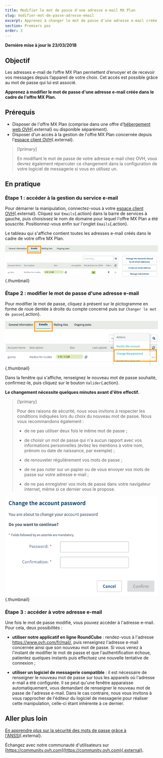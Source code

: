 ```yaml
---
title: Modifier le mot de passe d'une adresse e-mail MX Plan
slug: modifier-mot-de-passe-adresse-email
excerpt: Apprenez à changer le mot de passe d'une adresse e-mail créée dans le cadre de l'offre MX Plan
section: Premiers pas
order: 3
---
```


**Dernière mise à jour le 23/03/2018**

## Objectif

Les adresses e-mail de l’offre MX Plan permettent d’envoyer et de recevoir vos messages depuis l’appareil de votre choix. Cet accès est possible grâce au mot de passe qui lui est associé.

**Apprenez à modifier le mot de passe d'une adresse e-mail créée dans le cadre de l'offre MX Plan.**

## Prérequis
- Disposer de l'offre MX Plan (comprise dans une offre d’[hébergement web OVH](https://www.ovh.com/fr/hebergement-web/){.external} ou disponible séparément).
- Disposer d'un accès à la gestion de l'offre MX Plan concernée depuis l'[espace client OVH](https://www.ovh.com/auth/?action=gotomanager){.external}.

> [!primary]
>
> En modifiant le mot de passe de votre adresse e-mail chez OVH, vous devrez également répercuter ce changement dans la configuration de votre logiciel de messagerie si vous en utilisez un.
>

## En pratique

### Étape 1 : accéder à la gestion du service e-mail

Pour démarrer la manipulation, connectez-vous à votre [espace client OVH](https://www.ovh.com/auth/?action=gotomanager){.external}. Cliquez sur `Emails`{.action} dans la barre de services à gauche, puis choisissez le nom de domaine pour lequel l'offre MX Plan a été souscrite. Positionnez-vous enfin sur l'onglet `Emails`{.action}.

Le tableau qui s'affiche contient toutes les adresses e-mail créés dans le cadre de votre offre MX Plan.

![mxplanpassword](images/change-email-password-step1.png){.thumbnail}

### Étape 2 : modifier le mot de passe d'une adresse e-mail

Pour modifier le mot de passe, cliquez à présent sur le pictogramme en forme de roue dentée à droite du compte concerné puis sur `Changer le mot de passe`{.action}.

![mxplanpassword](images/change-email-password-step2.png){.thumbnail}

Dans la fenêtre qui s'affiche, renseignez le nouveau mot de passe souhaité, confirmez-le, puis cliquez sur le bouton `Valider`{.action}.

**Le changement nécessite quelques minutes avant d'être effectif.**

> [!primary]
>
> Pour des raisons de sécurité, nous vous invitons à respecter les conditions indiquées lors du choix du nouveau mot de passe. Nous vous recommandons également :
>
> - de ne pas utiliser deux fois le même mot de passe ;
>
> - de choisir un mot de passe qui n'a aucun rapport avec vos informations personnelles (évitez les mentions à votre nom, prénom ou date de naissance, par exemple) ;
>
> - de renouveler régulièrement vos mots de passe ;
>
> - de ne pas noter sur un papier ou de vous envoyer vos mots de passe sur votre adresse e-mail ;
>
> - de ne pas enregistrer vos mots de passe dans votre navigateur internet, même si ce dernier vous le propose.
>

![mxplanpassword](images/change-email-password-step3.png){.thumbnail}

### Étape 3 : accéder à votre adresse e-mail

Une fois le mot de passe modifié, vous pouvez accéder à l'adresse e-mail. Pour cela, deux possibilités :

- **utiliser notre applicatif en ligne RoundCube** : rendez-vous à l'adresse <https://www.ovh.com/fr/mail/>, puis renseignez l'adresse e-mail concernée ainsi que son nouveau mot de passe. Si vous venez à l'instant de modifier le mot de passe et que l'authentification échoue, patientez quelques instants puis effectuez une nouvelle tentative de connexion ;

- **utiliser un logiciel de messagerie compatible** : il est nécessaire de renseigner le nouveau mot de passe sur tous les appareils où l'adresse e-mail a été configurée. Il se peut qu'une fenêtre apparaisse automatiquement, vous demandant de renseigner le nouveau mot de passe de l'adresse e-mail. Dans le cas contraire, nous vous invitons à vous rapprocher de l'éditeur du logiciel de messagerie pour réaliser cette manipulation, celle-ci étant inhérente à ce dernier.

## Aller plus loin

[En apprendre plus sur la sécurité des mots de passe grâce à l'ANSSI](http://www.ssi.gouv.fr/guide/mot-de-passe/){.external}.

Échangez avec notre communauté d'utilisateurs sur [https://community.ovh.com](https://community.ovh.com){.external}.